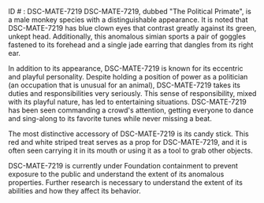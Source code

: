 ID # : DSC-MATE-7219
DSC-MATE-7219, dubbed "The Political Primate", is a male monkey species with a distinguishable appearance. It is noted that DSC-MATE-7219 has blue clown eyes that contrast greatly against its green, unkept head. Additionally, this anomalous simian sports a pair of goggles fastened to its forehead and a single jade earring that dangles from its right ear.

In addition to its appearance, DSC-MATE-7219 is known for its eccentric and playful personality. Despite holding a position of power as a politician (an occupation that is unusual for an animal), DSC-MATE-7219 takes its duties and responsibilities very seriously. This sense of responsibility, mixed with its playful nature, has led to entertaining situations. DSC-MATE-7219 has been seen commanding a crowd's attention, getting everyone to dance and sing-along to its favorite tunes while never missing a beat.

The most distinctive accessory of DSC-MATE-7219 is its candy stick. This red and white striped treat serves as a prop for DSC-MATE-7219, and it is often seen carrying it in its mouth or using it as a tool to grab other objects.

DSC-MATE-7219 is currently under Foundation containment to prevent exposure to the public and understand the extent of its anomalous properties. Further research is necessary to understand the extent of its abilities and how they affect its behavior.
